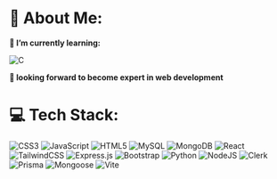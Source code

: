# 💫 About Me:

**🌱 I’m currently learning:**

![C](https://img.shields.io/badge/c-%231572B6.svg?style=for-the-badge&logo=c&logoColor=original)

**👀 looking forward to become expert in web development**

# 💻 Tech Stack:
![CSS3](https://img.shields.io/badge/css3-%231572B6.svg?style=for-the-badge&logo=css3&logoColor=white) ![JavaScript](https://img.shields.io/badge/javascript-%23323330.svg?style=for-the-badge&logo=javascript&logoColor=%23F7DF1E) ![HTML5](https://img.shields.io/badge/html5-%23E34F26.svg?style=for-the-badge&logo=html5&logoColor=white) ![MySQL](https://img.shields.io/badge/mysql-%2300f.svg?style=for-the-badge&logo=mysql&logoColor=white) ![MongoDB](https://img.shields.io/badge/MongoDB-%234ea94b.svg?style=for-the-badge&logo=mongodb&logoColor=white) ![React](https://img.shields.io/badge/react-%2320232a.svg?style=for-the-badge&logo=react&logoColor=%2361DAFB) ![TailwindCSS](https://img.shields.io/badge/tailwindcss-%2338B2AC.svg?style=for-the-badge&logo=tailwind-css&logoColor=white) ![Express.js](https://img.shields.io/badge/express.js-%23404d59.svg?style=for-the-badge&logo=express&logoColor=%2361DAFB) ![Bootstrap](https://img.shields.io/badge/bootstrap-%23563D7C.svg?style=for-the-badge&logo=bootstrap&logoColor=white) ![Python](https://img.shields.io/badge/python-3670A0?style=for-the-badge&logo=python&logoColor=ffdd54) ![NodeJS](https://img.shields.io/badge/node.js-6DA55F?style=for-the-badge&logo=node.js&logoColor=white) ![Clerk](https://img.shields.io/badge/clerk-292929?style=for-the-badge&logo=clerk&logoColor=6C47FF) ![Prisma](https://img.shields.io/badge/prisma-ffffff?style=for-the-badge&logo=prisma&logoColor=000000) ![Mongoose](https://img.shields.io/badge/mongoose-292929?style=for-the-badge&logo=mongoose&logoColor=red) ![Vite](https://img.shields.io/badge/vite-ffffff?style=for-the-badge&logo=vite)
